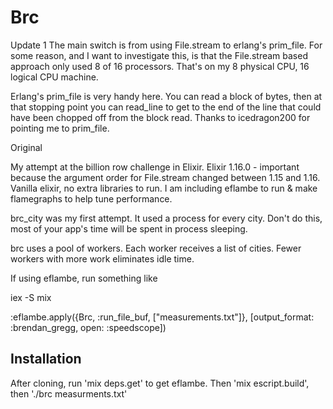 # Brc

Update 1
The main switch is from using File.stream to erlang's prim_file.
For some reason, and I want to investigate this, is that the File.stream based approach only used 8 of 16 processors. That's on my 8 physical CPU, 16 logical CPU machine.

Erlang's prim_file is very handy here. You can read a block of bytes, then at that stopping point you can read_line to get to the end of the line that could have been chopped off from the block read.
Thanks to icedragon200 for pointing me to prim_file.

Original

My attempt at the billion row challenge in Elixir. 
Elixir 1.16.0 - important because the argument order for File.stream changed between 1.15 and 1.16.
Vanilla elixir, no extra libraries to run. I am including eflambe to run & make flamegraphs to help tune performance.

brc_city was my first attempt. It used a process for every city. Don't do this, most of your app's time will be spent in process sleeping.

brc uses a pool of workers. Each worker receives a list of cities. Fewer workers with more work eliminates idle time.

If using eflambe, run something like

iex -S mix

:eflambe.apply({Brc, :run_file_buf, ["measurements.txt"]}, [output_format: :brendan_gregg, open: :speedscope])


## Installation

After cloning, run 'mix deps.get' to get eflambe. Then 'mix escript.build', then './brc measurments.txt'

